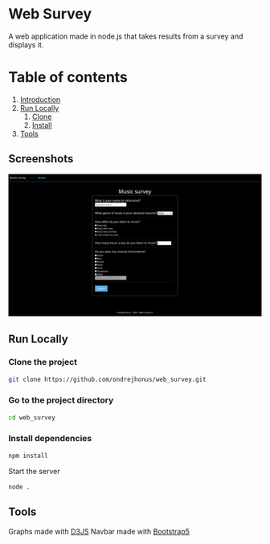 
#  Web Survey
A web application made in node.js that takes results from a survey 
and displays it. 

# Table of contents  
1. [Introduction](#screenshots)  
2. [Run Locally](#run-locally)  
    1. [Clone](#clone-the-project)  
    1. [Install](#install-dependencies)  
3. [Tools](#tools)  

## Screenshots  

![App Screenshot](screenshots/survey.png)

## Run Locally  

### Clone the project  

~~~bash  
git clone https://github.com/ondrejhonus/web_survey.git
~~~

### Go to the project directory  

~~~bash  
cd web_survey
~~~

### Install dependencies  

~~~bash  
npm install
~~~

Start the server  

~~~bash  
node .
~~~

## Tools

Graphs made with [D3JS](https://observablehq.com/@d3/gallery)
Navbar made with [Bootstrap5](https://getbootstrap.com/)